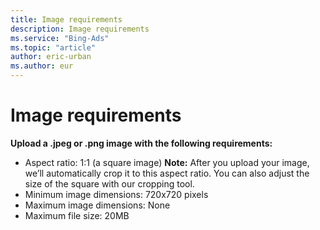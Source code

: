 ```yaml
---
title: Image requirements
description: Image requirements
ms.service: "Bing-Ads"
ms.topic: "article"
author: eric-urban
ms.author: eur
---
```


# Image requirements

**Upload a .jpeg or .png image with the following requirements:**
- Aspect ratio: 1:1 (a square image) 			**Note:**  After you upload your image, we’ll automatically crop it to this aspect ratio. You can also adjust the size of the square with our cropping tool.
- Minimum image dimensions: 720x720 pixels
- Maximum image dimensions: None
- Maximum file size: 20MB


